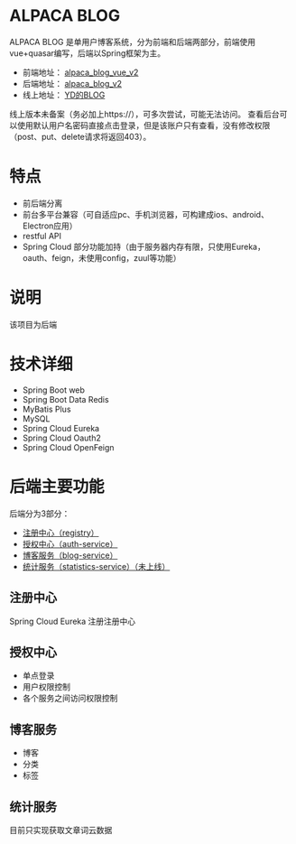 ALPACA BLOG
========
ALPACA BLOG 是单用户博客系统，分为前端和后端两部分，前端使用vue+quasar编写，后端以Spring框架为主。

- 前端地址： [alpaca_blog_vue_v2](https://github.com/yd1994/alpaca_blog_vue_v2)
- 后端地址： [alpaca_blog_v2](https://github.com/yd1994/alpaca_blog_v2)
- 线上地址： [YD的BLOG](https://www.yd1994.com)

线上版本未备案（务必加上https://），可多次尝试，可能无法访问。
查看后台可以使用默认用户名密码直接点击登录，但是该账户只有查看，没有修改权限（post、put、delete请求将返回403）。


特点
========
- 前后端分离
- 前台多平台兼容（可自适应pc、手机浏览器，可构建成ios、android、Electron应用）
- restful API
- Spring Cloud 部分功能加持（由于服务器内存有限，只使用Eureka，oauth、feign，未使用config，zuul等功能）


说明
=======
该项目为后端


技术详细
=======
- Spring Boot web
- Spring Boot Data Redis
- MyBatis Plus
- MySQL
- Spring Cloud Eureka
- Spring Cloud Oauth2
- Spring Cloud OpenFeign

后端主要功能
=======
后端分为3部分：
- [注册中心（registry）](https://github.com/yd1994/alpaca_blog_v2/tree/master/registry)
- [授权中心（auth-service）](https://github.com/yd1994/alpaca_blog_v2/tree/master/auth-service)
- [博客服务（blog-service）](https://github.com/yd1994/alpaca_blog_v2/tree/master/blog-service)
- [统计服务（statistics-service）（未上线）](https://github.com/yd1994/alpaca_blog_v2/tree/master/statistics-service)

注册中心
--------
Spring Cloud Eureka 注册注册中心

授权中心
--------
- 单点登录
- 用户权限控制
- 各个服务之间访问权限控制

博客服务
--------
- 博客
- 分类
- 标签

统计服务
--------
目前只实现获取文章词云数据


